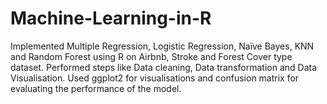 # Machine-Learning-in-R
Implemented Multiple Regression, Logistic Regression, Naïve Bayes, KNN and Random Forest using R on Airbnb, Stroke and Forest Cover type dataset. 
Performed steps like Data cleaning, Data transformation and Data Visualisation.
Used ggplot2 for visualisations and confusion matrix for evaluating the performance of the model.
